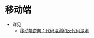 # 移动端

* 详见
  * [移动端逆向：代码混淆和反代码混淆](https://book.crifan.org/books/mobile_re_obfuscation_anti/website/)
